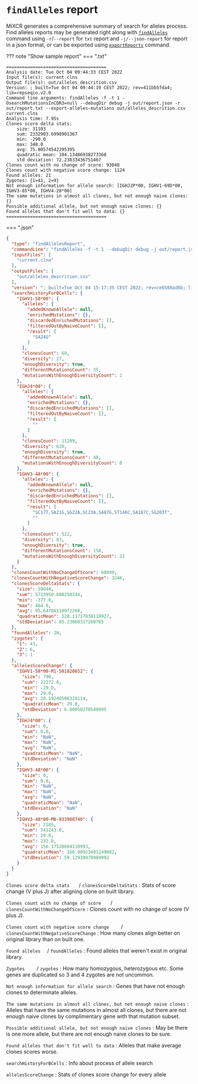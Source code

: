 # `findAlleles` report

MiXCR generates a comprehensive summary of search for alleles process. Find alleles reports may be generated right along with [`findAlleles`](./mixcr-findAlleles.md) command using `-r`/`--report` for `txt` report and `-j/--json-report` for report in a json format, or can be exported using [`exportReports`](./mixcr-exportReports.md) command.

??? note "Show sample report"
=== ".txt"
```
======================================
Analysis date: Tue Oct 04 09:44:33 CEST 2022
Input file(s): current.clns
Output file(s): out/alleles_descrition.csv
Version: ; built=Tue Oct 04 09:44:19 CEST 2022; rev=411bb5fda4; lib=repseqio.v2.0
Command line arguments: findAlleles -f -t 1 -OsearchMutationsInCDR3=null --debugDir debug -j out/report.json -r out/report.txt --export-alleles-mutations out/alleles_descrition.csv current.clns
Analysis time: 7.95s
Clones score delta stats:
	size: 31103
	sum: 2332903.6998901367
	min: -290.0
	max: 348.0
	avg: 75.00574542295395
	quadratic mean: 104.13486938273368
	std deviation: 72.23833436751467
Clones count with no change of score: 93048
Clones count with negative score change: 1124
Found alleles: 21
Zygotes: {1=41, 2=9}
Not enough information for allele search: [IGHJ2P*00, IGHV1-69D*00, IGHV3-65*00, IGHV4-28*00]
The same mutations in almost all clones, but not enough naive clones: {}
Possible additional allele, but not enough naive clones: {}
Found alleles that don't fit well to data: {}
======================================
```
=== ".json"
```json
{
  "type": "findAllelesReport",
  "commandLine": "findAlleles -f -t 1 --debugDir debug -j out/report.json --export-alleles-mutations out/alleles_descrition.csv current.clna",
  "inputFiles": [
    "current.clna"
  ],
  "outputFiles": [
    "out/alleles_descrition.csv"
  ],
  "version": "; built=Tue Oct 04 15:17:35 CEST 2022; rev=ce6588ad8b; lib=repseqio.v2.0",
  "searchHistoryForBCells": {
    "IGHV1-58*00": {
      "alleles": {
        "addedKnownAllele": null,
        "enrichedMutations": {},
        "discardedEnrichedMutations": [],
        "filteredOutByNaiveCount": [],
        "result": [
          "SA24G"
        ]
      },
      "clonesCount": 69,
      "diversity": 27,
      "enoughDiversity": true,
      "differentMutationsCount": 35,
      "mutationsWithEnoughDiversityCount": 1
    },
    "IGHJ4*00": {
      "alleles": {
        "addedKnownAllele": null,
        "enrichedMutations": {},
        "discardedEnrichedMutations": [],
        "filteredOutByNaiveCount": [],
        "result": [
          ""
        ]
      },
      "clonesCount": 11299,
      "diversity": 620,
      "enoughDiversity": true,
      "differentMutationsCount": 48,
      "mutationsWithEnoughDiversityCount": 0
    },
    "IGHV3-48*00": {
      "alleles": {
        "addedKnownAllele": null,
        "enrichedMutations": {},
        "discardedEnrichedMutations": [],
        "filteredOutByNaiveCount": [],
        "result": [
          "SC17T,SA21G,SG22A,SC23A,SA87G,ST146C,SA187C,SG203T",
          ""
        ]
      },
      "clonesCount": 522,
      "diversity": 83,
      "enoughDiversity": true,
      "differentMutationsCount": 158,
      "mutationsWithEnoughDiversityCount": 22
    }
  },
  "clonesCountWithNoChangeOfScore": 68999,
  "clonesCountWithNegativeScoreChange": 3246,
  "clonesScoreDeltaStats": {
    "size": 59844,
    "sum": 5723950.600250244,
    "min": -377.0,
    "max": 464.0,
    "avg": 95.64786110972268,
    "quadraticMean": 128.11717838119927,
    "stdDeviation": 85.23860317260785
  },
  "foundAlleles": 20,
  "zygotes": {
    "1": 43,
    "2": 6,
    "3": 1
  },
  "allelesScoreChange": {
    "IGHV1-58*00-M1-501828652": {
      "size": 790,
      "sum": 22272.0,
      "min": -29.0,
      "max": 29.0,
      "avg": 28.19240506329114,
      "quadraticMean": 29.0,
      "stdDeviation": 6.80050270548995
    },
    "IGHJ4*00": {
      "size": 0,
      "sum": 0.0,
      "min": "NaN",
      "max": "NaN",
      "avg": "NaN",
      "quadraticMean": "NaN",
      "stdDeviation": "NaN"
    },
    "IGHV3-48*00": {
      "size": 0,
      "sum": 0.0,
      "min": "NaN",
      "max": "NaN",
      "avg": "NaN",
      "quadraticMean": "NaN",
      "stdDeviation": "NaN"
    },
    "IGHV3-48*00-M8-833988740": {
      "size": 2185,
      "sum": 341243.0,
      "min": 29.0,
      "max": 232.0,
      "avg": 156.17528604118993,
      "quadraticMean": 166.98923491249082,
      "stdDeviation": 59.12938978989992
    }
  }
}

```

`Clones score delta stats	` / `clonesScoreDeltaStats`
: Stats of score change (V plus J) after aligning clone on built library.

`Clones count with no change of score	` / `clonesCountWithNoChangeOfScore`
: Clones count with no change of score (V plus J).

`Clones count with negative score change	` / `clonesCountWithNegativeScoreChange`
: How many clones align better on original library than on built one.

`Found alleles	` / `foundAlleles`
: Found alleles that weren't exist in original library.

`Zygotes	` / `zygotes`
: How many homozygous, heterozygous etc. Some genes are duplicated so 3 and 4 zygotes are not uncommon.

`Not enough information for allele search`
: Genes that have not enough clones to determinate alleles.

`The same mutations in almost all clones, but not enough naive clones`
: Alleles that have the same mutations in almost all clones, but there are not enough naive clones by complimentary gene with that mutation subset.

`Possible additional allele, but not enough naive clones`
: May be there is one more allele, but there are not enough naive clones to be sure.

`Found alleles that don't fit well to data`
: Alleles that make average clones scores worse.

`searchHistoryForBCells`
: Info about process of allele search

`allelesScoreChange`
: Stats of clones score change for every allele
